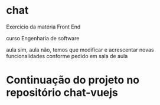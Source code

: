 # chat

Exercício da matéria Front End

curso Engenharia de software

aula sim, aula não, temos que modificar e acrescentar novas funcionalidades conforme pedido em sala de aula

# Continuação do projeto no repositório chat-vuejs
